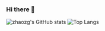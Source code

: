 ### Hi there 👋

![zhaozg's GitHub stats](https://github-readme-stats.vercel.app/api?username=zhaozg&hide_title=true&count_private=true&show_icons=true)
![Top Langs](https://github-readme-stats.vercel.app/api/top-langs/?username=zhaozg&show_icons=true&layout=compact)

<!--
**zhaozg/zhaozg** is a ✨ _special_ ✨ repository because its `README.md` (this file) appears on your GitHub profile.

Here are some ideas to get you started:

- 🔭 I’m currently working on ...
- 🌱 I’m currently learning ...
- 👯 I’m looking to collaborate on ...
- 🤔 I’m looking for help with ...
- 💬 Ask me about ...
- 📫 How to reach me: ...
- 😄 Pronouns: ...
- ⚡ Fun fact: ...
-->
